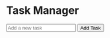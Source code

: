 <!DOCTYPE html>
<html lang="en">
<head>
    <meta charset="UTF-8">
    <meta name="viewport" content="width=device-width, initial-scale=1.0">
    <title>Task Manager</title>
    <link rel="stylesheet" href="styles.css">
</head>
<body>
    <div class="task-manager">
        <h1>Task Manager</h1>
        <div class="task-input">
            <input type="text" id="new-task" placeholder="Add a new task">
            <button id="add-task-btn">Add Task</button>
        </div>
        <ul id="task-list"></ul>
    </div>
    <script src="scripts.js"></script>
</body>
</html>

